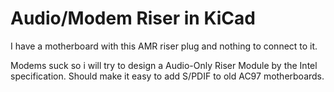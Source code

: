 # Audio/Modem Riser in KiCad

I have a motherboard with this AMR riser plug and nothing to connect to it.

Modems suck so i will try to design a Audio-Only Riser Module by the Intel specification.
Should make it easy to add S/PDIF to old AC97 motherboards.